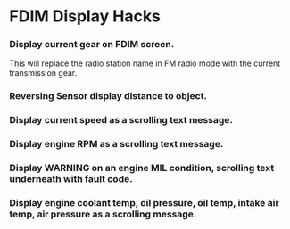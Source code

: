 # FDIM Display Hacks

### Display current gear on FDIM screen.
This will replace the radio station name in FM radio mode with the current transmission gear.   

### Reversing Sensor display distance to object.  

### Display current speed as a scrolling text message.   

### Display engine RPM as a scrolling text message.  

### Display WARNING on an engine MIL condition, scrolling text underneath with fault code.    

### Display engine coolant temp, oil pressure, oil temp, intake air temp, air pressure as a scrolling message.



